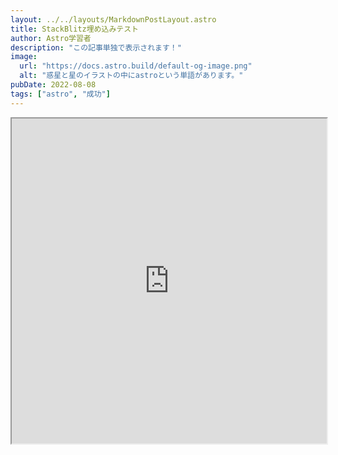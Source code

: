 ```yaml
---
layout: ../../layouts/MarkdownPostLayout.astro
title: StackBlitz埋め込みテスト
author: Astro学習者
description: "この記事単独で表示されます！"
image:
  url: "https://docs.astro.build/default-og-image.png"
  alt: "惑星と星のイラストの中にastroという単語があります。"
pubDate: 2022-08-08
tags: ["astro", "成功"]
---
```

<iframe
style="width:100%;height:520px;max-width:960px;"
src="https://stackblitz.com/edit/vitejs-vite-k3t1ta?embed=1&file=README.md">
</iframe>